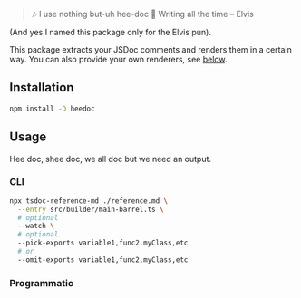 > 🎶 I use nothing but-uh hee-doc
> 🎵 Writing all the time
> – Elvis

(And yes I named this package only for the Elvis pun).

This package extracts your JSDoc comments and renders them in a certain way.
You can also provide your own renderers, see [below](#custom-renderers).

## Installation

```sh
npm install -D heedoc
```

## Usage

Hee doc, shee doc, we all doc but we need an output.

### CLI

```sh
npx tsdoc-reference-md ./reference.md \
  --entry src/builder/main-barrel.ts \
  # optional
  --watch \
  # optional
  --pick-exports variable1,func2,myClass,etc
  # or
  --omit-exports variable1,func2,myClass,etc
```

### Programmatic